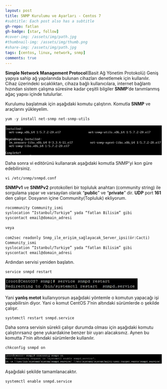 ```yaml
---
layout: post
title: SNMP Kurulumu ve Ayarları - Centos 7
#subtitle: Each post also has a subtitle
gh-repo: fatlan
gh-badge: [star, follow]
#cover-img: /assets/img/path.jpg
#thumbnail-img: /assets/img/thumb.png
#share-img: /assets/img/path.jpg
tags: [centos, linux, network, snmp]
comments: true
---
```

**Simple Network Management Protocol**(Basit Ağ Yönetim Protokolü) Geniş yapıya sahip ağ yapılarında bulunan cihazları denetlemek için kullanılır. Cihaz üzerindeki sıcaklıktan, cihaza bağlı kullanıcılara, internet bağlantı hızından sistem çalışma süresine kadar çeşitli bilgiler **SNMP**’de tanımlanmış ağaç yapısı içinde tutulurlar.

Kurulumu başlatmak için aşağıdaki komutu çalıştırın. Komutla **SNMP** ve araçlarını yükleyelim.

~~~
yum -y install net-snmp net-snmp-utils
~~~

![Crepe](/assets/img/snmp-cent7/snmp-cent701.png)

Daha sonra vi editörünü kullanarak aşağıdaki komutla SNMP’yi kon güre edebilirsiniz.

~~~
vi /etc/snmp/snmpd.conf
~~~

**SNMPv1** ve **SNMPv2** protokolleri bir topluluk anahtarı (community string) ile sorgulama yapar ve varsayılan olarak “**public**” ve “**private**” dir. **UDP** port **161** den çalışır. Dosyanın içine Community(Topluluk) ekliyorum.

~~~
rocommunity Community_ismi
syslocation “Istanbul/Turkiye” yada “fatlan Bilisim” gibi
syscontact email@domain_adresi

veya

com2sec readonly Snmp_ile_erişim_sağlayacak_Server_ipsi(ör:Cacti) Community_ismi
syslocation “Istanbul/Turkiye” yada “fatlan Bilisim” gibi
syscontact email@domain_adresi
~~~

Ardından servisi yeniden başlatın.

~~~
service snmpd restart
~~~

![Crepe](/assets/img/snmp-cent7/snmp-cent702.png)

Yani **yanlış metot** kullanıyorsun aşağıdaki yöntemle o komutun yapacağı işi yapabilirsin diyor. Yani o komut CentOS 7’nin altındaki sürümlerde o şekilde çalışır.

~~~
systemctl restart snmpd.service
~~~

Daha sonra servisin sürekli çalışır durumda olması için aşağıdaki komutu çalıştırırsanız gene yukardakine benzer bir uyarı alacaksınız. Aynen bu komutta 7’nin altındaki sürümlerde kullanılır.

~~~
chkconfig snmpd on
~~~

![Crepe](/assets/img/snmp-cent7/snmp-cent703.png)

Aşağıdaki şekilde tamamlanacaktır.

~~~
systemctl enable snmpd.service
~~~



